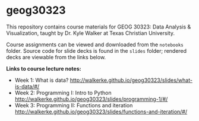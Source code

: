 # geog30323

This repository contains course materials for GEOG 30323: Data Analysis & Visualization, taught by Dr. Kyle Walker at Texas Christian University.  

Course assignments can be viewed and downloaded from the `notebooks` folder.  Source code for slide decks is found in the `slides` folder; rendered decks are viewable from the links below.  

__Links to course lecture notes:__

* Week 1: What is data?  http://walkerke.github.io/geog30323/slides/what-is-data/#/ 
* Week 2: Programming I: Intro to Python  http://walkerke.github.io/geog30323/slides/programming-1/#/ 
* Week 3: Programming II: Functions and iteration http://walkerke.github.io/geog30323/slides/functions-and-iteration/#/


<!-- Add more week-by-week as the slides are ready


-->

